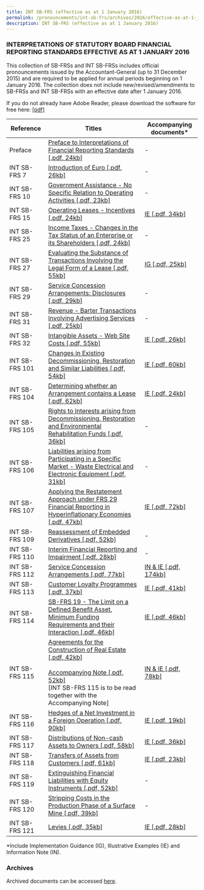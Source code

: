 ```yaml
---
title: INT SB-FRS (effective as at 1 January 2016)
permalink: /pronouncements/int-sb-frs/archives/2016/effective-as-at-1-january-2016/
description: INT SB-FRS (effective as at 1 January 2016)
---
```

### INTERPRETATIONS OF STATUTORY BOARD FINANCIAL REPORTING STANDARDS EFFECTIVE AS AT 1 JANUARY 2016

This collection of SB-FRSs and INT SB-FRSs includes official pronouncements issued by the Accountant-General (up to 31 December 2015) and are required to be applied for annual periods beginning on 1 January 2016. The collection does not include new/revised/amendments to SB-FRSs and INT SB-FRSs with an effective date after 1 January 2016.

If you do not already have Adobe Reader, please download the software for free here: [\[pdf\]](http://www.adobe.com/products/acrobat/readstep2.html) 

| Reference | Titles | Accompanying documents\* |
| -------- | -------- | -------- |
| Preface | [Preface to Interpretations of Financial Reporting Standards [.pdf, 24kb]](/files/Docs/Default%20Source/Int%20Sb%20Frs/Effective%20As%20At%201%20January%202016/int_sb-frs_preface.pdf) | - |
| INT SB-FRS 7 | [Introduction of Euro [.pdf, 26kb]](/files/Docs/Default%20Source/Int%20Sb%20Frs/Effective%20As%20At%201%20January%202016/int_sb-frs_7_(2016).pdf) | - |
| INT SB-FRS 10 | [Government Assistance - No Specific Relation to Operating Activities [.pdf, 23kb]](/files/Docs/Default%20Source/Int%20Sb%20Frs/Effective%20As%20At%201%20January%202016/int_sb-frs_10_(2016).pdf) | - |
| INT SB-FRS 15 | [Operating Leases - Incentives [.pdf, 24kb]](/files/Docs/Default%20Source/Int%20Sb%20Frs/Effective%20As%20At%201%20January%202016/int_sb-frs_15_(2016).pdf) | [IE [.pdf, 34kb]](/files/Docs/Default%20Source/Int%20Sb%20Frs/Effective%20As%20At%201%20January%202016/int_sb-frs_15_ie_(2016).pdf) |
| INT SB-FRS 25 | [Income Taxes - Changes in the Tax Status of an Enterprise or its Shareholders [.pdf, 24kb]](/files/Docs/Default%20Source/Int%20Sb%20Frs/Effective%20As%20At%201%20January%202016/int_sb-frs_25_(2016).pdf) | - |
| INT SB-FRS 27 | [Evaluating the Substance of Transactions Involving the Legal Form of a Lease [.pdf, 55kb]](/files/Docs/Default%20Source/Int%20Sb%20Frs/Effective%20As%20At%201%20January%202016/int_sb-frs_27_(2016).pdf) | [IG [.pdf, 25kb]](/files/Docs/Default%20Source/Int%20Sb%20Frs/Effective%20As%20At%201%20January%202016/int_sb-frs_27_ig_(2016).pdf) |
| INT SB-FRS 29 | [Service Concession Arrangements: Disclosures [.pdf, 29kb]](/files/Docs/Default%20Source/Int%20Sb%20Frs/Effective%20As%20At%201%20January%202016/int_sb-frs_29_(2016).pdf) | - |
| INT SB-FRS 31 | [Revenue - Barter Transactions Involving Advertising Services [.pdf, 25kb]](/files/Docs/Default%20Source/Int%20Sb%20Frs/Effective%20As%20At%201%20January%202016/int_sb-frs_31_(2016).pdf) | - |
| INT SB-FRS 32 | [Intangible Assets - Web Site Costs [.pdf, 55kb]](/files/Docs/Default%20Source/Int%20Sb%20Frs/Effective%20As%20At%201%20January%202016/int_sb-frs_32_(2016).pdf) | [IE [.pdf, 26kb]](/files/Docs/Default%20Source/Int%20Sb%20Frs/Effective%20As%20At%201%20January%202016/int_sb-frs_32_ie_(2016).pdf) |
| INT SB-FRS 101 | [Changes in Existing Decommissioning, Restoration and Similar Liabilities [.pdf, 54kb]	](/files/Docs/Default%20Source/Int%20Sb%20Frs/Effective%20As%20At%201%20January%202016/int_sb-frs_101_(2016).pdf) | [IE [.pdf, 60kb]](/files/Docs/Default%20Source/Int%20Sb%20Frs/Effective%20As%20At%201%20January%202016/int_sb-frs_101_ie_(2016).pdf) |
| INT SB-FRS 104 | [Determining whether an Arrangement contains a Lease [.pdf, 62kb]](/files/Docs/Default%20Source/Int%20Sb%20Frs/Effective%20As%20At%201%20January%202016/int_sb-frs_104_(2016).pdf) | [IE [.pdf, 24kb]](/files/Docs/Default%20Source/Int%20Sb%20Frs/Effective%20As%20At%201%20January%202016/int_sb-frs_104_ie_(2016).pdf) |
| INT SB-FRS 105 | [Rights to Interests arising from Decommissioning, Restoration and Environmental Rehabilitation Funds [.pdf, 36kb]](/files/Docs/Default%20Source/Int%20Sb%20Frs/Effective%20As%20At%201%20January%202016/int_sb-frs_105_(2016).pdf) | - |
| INT SB-FRS 106 | [Liabilities arising from Participating in a Specific Market - Waste Electrical and Electronic Equipment [.pdf, 31kb]](/files/Docs/Default%20Source/Int%20Sb%20Frs/Effective%20As%20At%201%20January%202016/int_sb-frs_106_(2016).pdf) | - |
| INT SB-FRS 107 | [Applying the Restatement Approach under FRS 29 Financial Reporting in Hyperinflationary Economies [.pdf, 47kb]](/files/Docs/Default%20Source/Int%20Sb%20Frs/Effective%20As%20At%201%20January%202016/int_sb-frs_107_(2016).pdf) | [IE [.pdf, 72kb]](/files/Docs/Default%20Source/Int%20Sb%20Frs/Effective%20As%20At%201%20January%202016/int_sb-frs_107_ie_(2016).pdf) |
| INT SB-FRS 109 | [Reassessment of Embedded Derivatives [.pdf, 52kb]](/files/Docs/Default%20Source/Int%20Sb%20Frs/Effective%20As%20At%201%20January%202016/int_sb-frs_109_(2016).pdf) | - |
| INT SB-FRS 110 | [Interim Financial Reporting and Impairment [.pdf, 28kb]](/files/Docs/Default%20Source/Int%20Sb%20Frs/Effective%20As%20At%201%20January%202016/int_sb-frs_110_(2016).pdf) | - |
| INT SB-FRS 112 | [Service Concession Arrangements [.pdf, 77kb]](/files/Docs/Default%20Source/Int%20Sb%20Frs/Effective%20As%20At%201%20January%202016/int_sb-frs_112_(2016).pdf) | [IN & IE [.pdf, 174kb]](/files/Docs/Default%20Source/Int%20Sb%20Frs/Effective%20As%20At%201%20January%202016/int_sb-frs_112_info-note-ie_(2016).pdf) |
| INT SB-FRS 113 | [Customer Loyalty Programmes [.pdf, 37kb]](/files/Docs/Default%20Source/Int%20Sb%20Frs/Effective%20As%20At%201%20January%202016/int_sb-frs_113_(2016).pdf) | [IE [.pdf, 41kb]](/files/Docs/Default%20Source/Int%20Sb%20Frs/Effective%20As%20At%201%20January%202016/int_sb-frs_113_ie_(2016).pdf) |
| INT SB-FRS 114 | [SB-FRS 19 - The Limit on a Defined Benefit Asset, Minimum Funding Requirements and their Interaction [.pdf, 46kb]](/files/Docs/Default%20Source/Int%20Sb%20Frs/Effective%20As%20At%201%20January%202016/int_sb-frs_114_(2016).pdf) | [IE [.pdf, 46kb]](/files/Docs/Default%20Source/Int%20Sb%20Frs/Effective%20As%20At%201%20January%202016/int_sb-frs_114_ie_(2016).pdf) |
| INT SB-FRS 115 | [Agreements for the Construction of Real Estate [.pdf, 42kb]](/files/Docs/Default%20Source/Int%20Sb%20Frs/Effective%20As%20At%201%20January%202016/int_sb-frs_115_(2016).pdf)<br><br> [Accompanying Note [.pdf, 52kb]](/files/Docs/Default%20Source/Int%20Sb%20Frs/Effective%20As%20At%201%20January%202016/int_sb-frs_115_an_(2016).pdf)<br> \[INT SB-FRS 115 is to be read together with the Accompanying Note\] | [IN & IE [.pdf, 78kb]](/files/Docs/Default%20Source/Int%20Sb%20Frs/Effective%20As%20At%201%20January%202016/int_sb-frs_115_info-note-ie_(2016).pdf) |
| INT SB-FRS 116 | [Hedges of a Net Investment in a Foreign Operation [.pdf, 90kb]](/files/Docs/Default%20Source/Int%20Sb%20Frs/Effective%20As%20At%201%20January%202016/int_sb-frs_116_(2016).pdf) | [IE [.pdf, 19kb]](/files/Docs/Default%20Source/Int%20Sb%20Frs/Effective%20As%20At%201%20January%202016/int_sb-frs_116_ie_(2016).pdf) |
| INT SB-FRS 117 | [Distributions of Non-cash Assets to Owners [.pdf, 58kb]](/files/Docs/Default%20Source/Int%20Sb%20Frs/Effective%20As%20At%201%20January%202016/int_sb-frs_117_(2016).pdf) | [IE [.pdf, 36kb]](/files/Docs/Default%20Source/Int%20Sb%20Frs/Effective%20As%20At%201%20January%202016/int_sb-frs_117_ie_(2016).pdf) |
| INT SB-FRS 118 | [Transfers of Assets from Customers [.pdf, 61kb]](/files/Docs/Default%20Source/Int%20Sb%20Frs/Effective%20As%20At%201%20January%202016/int_sb-frs_118_(2016).pdf) | [IE [.pdf, 23kb]](/files/Docs/Default%20Source/Int%20Sb%20Frs/Effective%20As%20At%201%20January%202016/int_sb-frs_118_ie_(2016).pdf) |
| INT SB-FRS 119 | [Extinguishing Financial Liabilities with Equity Instruments [.pdf, 52kb]](/files/Docs/Default%20Source/Int%20Sb%20Frs/Effective%20As%20At%201%20January%202016/int_sb-frs_119_(2016).pdf) | - |
| INT SB-FRS 120 | [Stripping Costs in the Production Phase of a Surface Mine [.pdf, 39kb]](/files/Docs/Default%20Source/Int%20Sb%20Frs/Effective%20As%20At%201%20January%202016/int_sb-frs_120_(2016).pdf) | - |
| INT SB-FRS 121 | [Levies [.pdf, 35kb]](/files/Docs/Default%20Source/Int%20Sb%20Frs/Effective%20As%20At%201%20January%202016/int_sb-frs_121_(2016).pdf) | [IE [.pdf, 28kb]](/files/Docs/Default%20Source/Int%20Sb%20Frs/Effective%20As%20At%201%20January%202016/int_sb-frs_121_ie_(2016).pdf) |

\*Include Implementation Guidance (IG), Illustrative Examples (IE) and Information Note (IN).

### Archives 

Archived documents can be accessed [here](/pronouncements/interpretations-of-sb-frs/archives/).